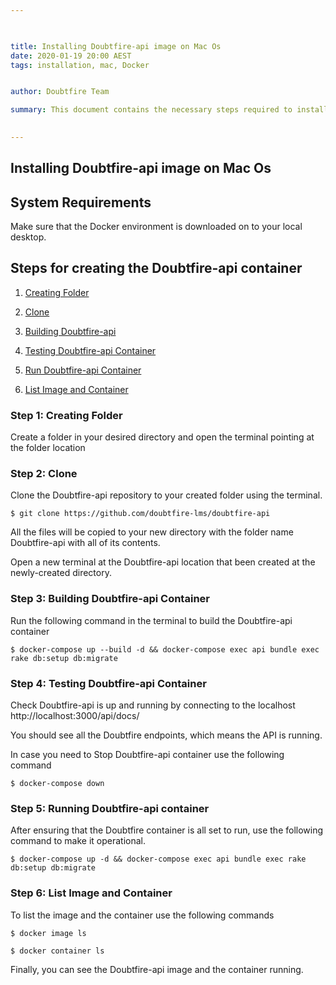 ```yaml
---

 

title: Installing Doubtfire-api image on Mac Os 
date: 2020-01-19 20:00 AEST
tags: installation, mac, Docker


author: Doubtfire Team

summary: This document contains the necessary steps required to install Doubtfire-API image on MAC OS.
 

---
```


## Installing Doubtfire-api image on Mac Os

## System Requirements

Make sure that the Docker environment is downloaded on to your local desktop. 

## Steps for creating the Doubtfire-api container 

1. [Creating Folder](###-Step-1:-Creating-Folder)

2. [Clone](###-Step-2:-Clone)

3. [Building Doubtfire-api](###-Step-3:-Building-Doubtfire-api-Container)

4. [Testing Doubtfire-api Container](###-Step-4:-Testing-Doubtfire-api-Container)

5. [Run Doubtfire-api Container](###-Step-5:-Running-Doubtfire-api-Container)

6. [List Image and Container](###-Step-6:-List-Image-and-Container)

### Step 1: Creating Folder

 Create a folder in your desired directory and open the terminal pointing at the folder location 

### Step 2: Clone 

 Clone the Doubtfire-api repository to your created folder using the terminal. 

```
$ git clone https://github.com/doubtfire-lms/doubtfire-api 
```

 All the files will be copied to your new directory with the folder name Doubtfire-api with all of its contents.

 Open a new terminal at the Doubtfire-api location that been created at the newly-created directory. 

### Step 3: Building Doubtfire-api Container

 Run the following command in the terminal to build the Doubtfire-api container 

```
$ docker-compose up --build -d && docker-compose exec api bundle exec rake db:setup db:migrate 
```

### Step 4: Testing Doubtfire-api Container

Check Doubtfire-api is up and running by connecting to the localhost http://localhost:3000/api/docs/  

You should see all the Doubtfire endpoints, which means the API is running. 

In case you need to Stop Doubtfire-api container use the following command

```
$ docker-compose down 
```

### Step 5: Running Doubtfire-api container 

After ensuring that the Doubtfire container is all set to run, use the following command to make it operational.

```
$ docker-compose up -d && docker-compose exec api bundle exec rake db:setup db:migrate 
```
 
### Step 6: List Image and Container  

To list the image and the container use the following commands

```
$ docker image ls 
```
```
$ docker container ls 
```
Finally, you can see the Doubtfire-api image and the container running. 
 


 

